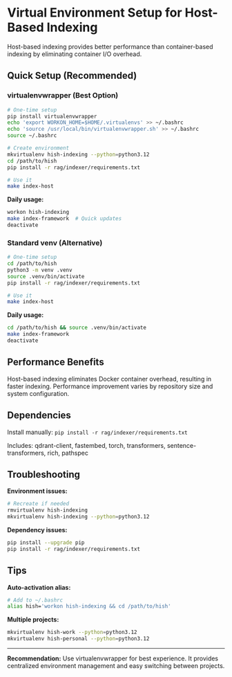 # Virtual Environment Setup for Host-Based Indexing

Host-based indexing provides better performance than container-based indexing by eliminating container I/O overhead.

## Quick Setup (Recommended)

### virtualenvwrapper (Best Option)

```bash
# One-time setup
pip install virtualenvwrapper
echo 'export WORKON_HOME=$HOME/.virtualenvs' >> ~/.bashrc
echo 'source /usr/local/bin/virtualenvwrapper.sh' >> ~/.bashrc
source ~/.bashrc

# Create environment
mkvirtualenv hish-indexing --python=python3.12
cd /path/to/hish
pip install -r rag/indexer/requirements.txt

# Use it
make index-host
```

**Daily usage:**
```bash
workon hish-indexing
make index-framework  # Quick updates
deactivate
```

### Standard venv (Alternative)

```bash
# One-time setup
cd /path/to/hish
python3 -m venv .venv
source .venv/bin/activate
pip install -r rag/indexer/requirements.txt

# Use it
make index-host
```

**Daily usage:**
```bash
cd /path/to/hish && source .venv/bin/activate
make index-framework
deactivate
```

## Performance Benefits

Host-based indexing eliminates Docker container overhead, resulting in faster indexing. Performance improvement varies by repository size and system configuration.

## Dependencies

Install manually: `pip install -r rag/indexer/requirements.txt`

Includes: qdrant-client, fastembed, torch, transformers, sentence-transformers, rich, pathspec

## Troubleshooting

**Environment issues:**
```bash
# Recreate if needed
rmvirtualenv hish-indexing
mkvirtualenv hish-indexing --python=python3.12
```

**Dependency issues:**
```bash
pip install --upgrade pip
pip install -r rag/indexer/requirements.txt
```

## Tips

**Auto-activation alias:**
```bash
# Add to ~/.bashrc
alias hish='workon hish-indexing && cd /path/to/hish'
```

**Multiple projects:**
```bash
mkvirtualenv hish-work --python=python3.12
mkvirtualenv hish-personal --python=python3.12
```

---

**Recommendation:** Use virtualenvwrapper for best experience. It provides centralized environment management and easy switching between projects.
